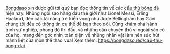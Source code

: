 [Bongdaso](https://bongdaso.red/) xin được gửi tới quý bạn đọc thông tin về các [cầu thủ bóng đá](https://bongdaso.red/cau-thu-bong-da/) hiện nay. Những ngôi sao hàng đầu thế giới như Lionel Messi, Erling Haaland, đến các tài năng trẻ triển vọng như Jude Bellingham hay Gavi chúng tôi đều có thông tin cụ thể để bạn theo dõi. 
Cùng khám phá hành trình sự nghiệp, phong độ thi đấu, và những câu chuyện thú vị ngoài sân cỏ của họ, mang đến góc nhìn toàn diện về những nhân vật làm nên sức hút mãnh liệt của môn thể thao vua!
Xem thêm: https://bongdaso.red/cau-thu-bong-da/